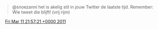 > @snoezanni het is akelig stil in jouw Twitter de laatste tijd\. Remember: Wie tweet die blijft\! \(vrij rijm\)

<img src="../../media/tweet.ico" width="12" /> [Fri Mar 11 21:57:21 +0000 2011](https://twitter.com/DromerDenker/status/46328883758383104)
